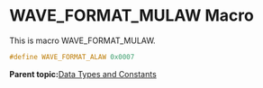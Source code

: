 # WAVE\_FORMAT\_MULAW Macro

This is macro WAVE\_FORMAT\_MULAW.

```c
#define WAVE_FORMAT_ALAW 0x0007
```

**Parent topic:**[Data Types and Constants](GUID-5D679290-5372-4EE5-A8E2-E2C94B28C3E8.md)

